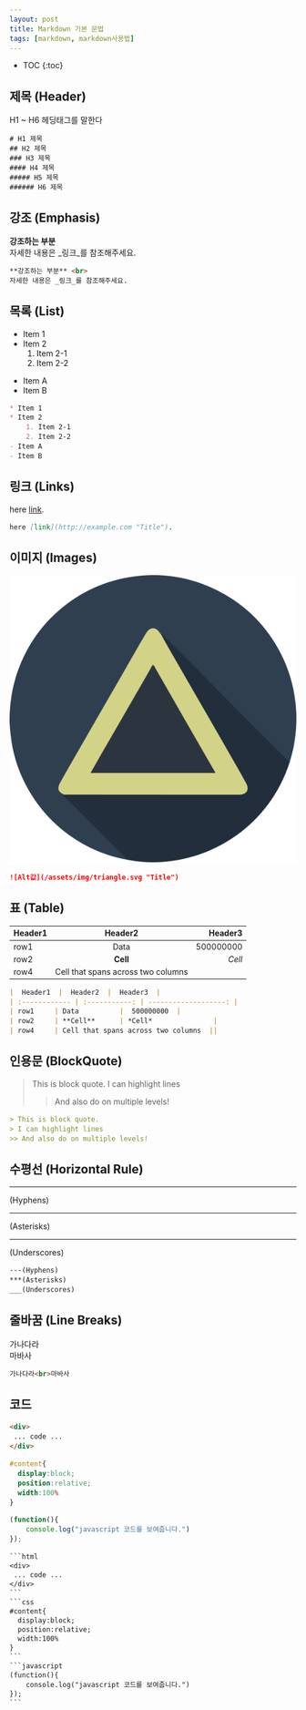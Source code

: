 ```yaml
---
layout: post
title: Markdown 기본 문법
tags: [markdown, markdown사용법]
---
```


* TOC
{:toc}

## 제목 (Header)
H1 ~ H6 헤딩태그를 말한다 <br>

```
# H1 제목
## H2 제목
### H3 제목
#### H4 제목
##### H5 제목
###### H6 제목
```


## 강조 (Emphasis)
**강조하는 부분** <br> 
자세한 내용은 _링크_를 참조해주세요.

```markdown
**강조하는 부분** <br> 
자세한 내용은 _링크_를 참조해주세요.
```


## 목록 (List)
* Item 1
* Item 2
    1. Item 2-1
    2. Item 2-2
- Item A
- Item B

```markdown
* Item 1
* Item 2
    1. Item 2-1
    2. Item 2-2
- Item A
- Item B
```


## 링크 (Links)
here [link](http://example.com "Title").

```markdown
here [link](http://example.com "Title").
```


## 이미지 (Images)
![Alt값](/assets/img/triangle.svg "Title")

```markdown
![Alt값](/assets/img/triangle.svg "Title")
```


## 표 (Table)

|  Header1  |  Header2  |  Header3  |
| :------------ | :-----------: | -----------: |
| row1     | Data          |  500000000  |
| row2     | **Cell**      | *Cell*               |
| row4     | Cell that spans across two columns  || 

```markdown
|  Header1  |  Header2  |  Header3  |
| :------------ | :-----------: | -------------------: |
| row1     | Data          |  500000000  |
| row2     | **Cell**      | *Cell*               |
| row4     | Cell that spans across two columns  || 
```


## 인용문 (BlockQuote)
> This is block quote.
> I can highlight lines
>> And also do on multiple levels!

```markdown
> This is block quote.
> I can highlight lines
>> And also do on multiple levels!
```


## 수평선 (Horizontal Rule)
---
(Hyphens)

***
(Asterisks)

___
(Underscores)

```markdown
---(Hyphens)
***(Asterisks)
___(Underscores)
```


## 줄바꿈 (Line Breaks)
가나다라<br>마바사
```markdown
가나다라<br>마바사
```


## 코드
```html
<div>
 ... code ...
</div>
```
```css
#content{
  display:block;
  position:relative;
  width:100%
}
```
```javascript
(function(){
	console.log("javascript 코드를 보여줍니다.")
});
```
	
~~~~
```html
<div>
 ... code ...
</div>
```    
```css
#content{
  display:block;
  position:relative;
  width:100%
}
```
```javascript
(function(){
	console.log("javascript 코드를 보여줍니다.")
});
```
~~~~


<!--
https://eungbean.github.io/2018/06/11/How-to-use-markdown/
https://heropy.blog/2017/09/30/markdown/-->

<script src="/assets/js/jquery-1.11.3.min.js" ></script>
<script src="/assets/js/toc.js" ></script>
<script type="text/javascript">
$(document).ready(function() {
    $('#toc').toc();
});
</script>